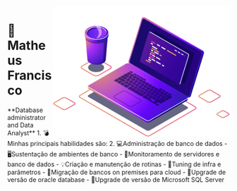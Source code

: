 <div id="top"></div>
<img src="https://github.com/dirceuresende/dirceuresende/raw/main/computer-illustration.png" min-width="400px" max-width="400px" width="400px" align="right" alt="Computador iuriCode" />

<h1>👋 Matheus Francisco </h1>
**Database administrator and Data Analyst**
1. 💣Minhas principais habilidades são:
2. 💻Administração de banco de dados
- 🖥Sustentação de ambientes de banco
- 🔎Monitoramento de servidores e banco de dados
- 💡Criação e manutenção de rotinas
- 🧬Tuning de infra e parâmetros
- 💾Migração de bancos on premises para cloud
- 🔺Upgrade de versão de oracle database
- 🔺Upgrade de versão de Microsoft SQL Server
